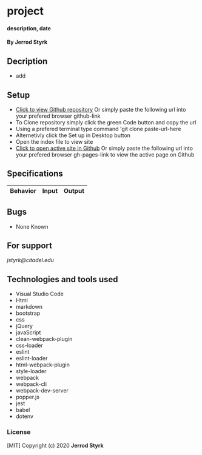 # **project**

#### description, date

#### **By Jerrod Styrk**

## Decription
- add

## Setup

- [Click to view Github repository](github-link) Or simply paste the following url into your prefered browser github-link
- To Clone repository simply click the green Code button and copy the url
- Using a prefered terminal type command 'git clone paste-url-here
- Alternetivly click the Set up in Desktop button
- Open the index file to view site
- [Click to open active site in Github](gh-pages-link) Or simply paste the following url into your prefered browser gh-pages-link to view the active page on Github

## Specifications

| Behavior                                                        | Input     | Output    |
| --------------------------------------------------------------- | --------- | --------- |


## Bugs

* None Known

## For support

_jstyrk@citadel.edu_

## Technologies and tools used

- Visual Studio Code
- Html
- markdown
- bootstrap
- css
- jQuery
- javaScript
- clean-webpack-plugin
- css-loader
- eslint
- eslint-loader
- html-webpack-plugin
- style-loader
- webpack
- webpack-cli
- webpack-dev-server
- popper.js
- jest
- babel
- dotenv

### License

[MIT] Copyright (c) 2020 **Jerrod Styrk**